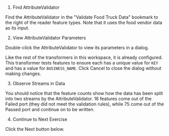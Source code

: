 1. Find AttributeValidator

Find the AttributeValidator in the "Validate Food Truck Data" bookmark to the right of the reader feature types. Note that it uses the food vendor data as its input.

2. View AttributeValidator Parameters

Double-click the AttributeValidator to view its parameters in a dialog.

Like the rest of the transformers in this workspace, it is already configured. This transformer tests features to ensure each has a unique value for `KEY` and has a value for `BUSINESS_NAME`. Click Cancel to close the dialog without making changes.

3. Observe Streams in Data

You should notice that the feature counts show how the data has been split into two streams by the AttributeValidator. 16 features come out of the Failed port (they did not meet the validation rules), while 75 come out of the Passed port and continue on to be written.

4. Continue to Next Exercise

Click the Next button below.

